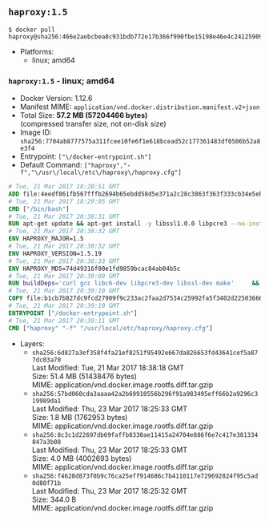 ## `haproxy:1.5`

```console
$ docker pull haproxy@sha256:466e2aebcbea8c931bdb772e17b366f990fbe15198e46e4c24125909303ba9d9
```

-	Platforms:
	-	linux; amd64

### `haproxy:1.5` - linux; amd64

-	Docker Version: 1.12.6
-	Manifest MIME: `application/vnd.docker.distribution.manifest.v2+json`
-	Total Size: **57.2 MB (57204466 bytes)**  
	(compressed transfer size, not on-disk size)
-	Image ID: `sha256:7704ab8777575a311fcee10fe6f1e618bcead52c177361483df0506b52a8e3f4`
-	Entrypoint: `["\/docker-entrypoint.sh"]`
-	Default Command: `["haproxy","-f","\/usr\/local\/etc\/haproxy\/haproxy.cfg"]`

```dockerfile
# Tue, 21 Mar 2017 18:28:51 GMT
ADD file:4eedf861fb567fffb2694b65ebdd58d5e371a2c28c3863f363f333cb34e5eb7b in / 
# Tue, 21 Mar 2017 18:29:05 GMT
CMD ["/bin/bash"]
# Tue, 21 Mar 2017 20:38:31 GMT
RUN apt-get update && apt-get install -y libssl1.0.0 libpcre3 --no-install-recommends && rm -rf /var/lib/apt/lists/*
# Tue, 21 Mar 2017 20:38:32 GMT
ENV HAPROXY_MAJOR=1.5
# Tue, 21 Mar 2017 20:38:32 GMT
ENV HAPROXY_VERSION=1.5.19
# Tue, 21 Mar 2017 20:38:33 GMT
ENV HAPROXY_MD5=74d49316f00e1fd9859bcac84ab04b5c
# Tue, 21 Mar 2017 20:39:09 GMT
RUN buildDeps='curl gcc libc6-dev libpcre3-dev libssl-dev make' 	&& set -x 	&& apt-get update && apt-get install -y $buildDeps --no-install-recommends && rm -rf /var/lib/apt/lists/* 	&& curl -SL "http://www.haproxy.org/download/${HAPROXY_MAJOR}/src/haproxy-${HAPROXY_VERSION}.tar.gz" -o haproxy.tar.gz 	&& echo "${HAPROXY_MD5}  haproxy.tar.gz" | md5sum -c 	&& mkdir -p /usr/src/haproxy 	&& tar -xzf haproxy.tar.gz -C /usr/src/haproxy --strip-components=1 	&& rm haproxy.tar.gz 	&& make -C /usr/src/haproxy 		TARGET=linux2628 		USE_PCRE=1 PCREDIR= 		USE_OPENSSL=1 		USE_ZLIB=1 		all 		install-bin 	&& mkdir -p /usr/local/etc/haproxy 	&& cp -R /usr/src/haproxy/examples/errorfiles /usr/local/etc/haproxy/errors 	&& rm -rf /usr/src/haproxy 	&& apt-get purge -y --auto-remove $buildDeps
# Tue, 21 Mar 2017 20:39:10 GMT
COPY file:b1cb7b827dc9fcd27909f9c233ac2faa2d7534c25992fa5f3402d22503666d6d in / 
# Tue, 21 Mar 2017 20:39:10 GMT
ENTRYPOINT ["/docker-entrypoint.sh"]
# Tue, 21 Mar 2017 20:39:11 GMT
CMD ["haproxy" "-f" "/usr/local/etc/haproxy/haproxy.cfg"]
```

-	Layers:
	-	`sha256:6d827a3ef358f4fa21ef8251f95492e667da826653fd43641cef5a877dc03a70`  
		Last Modified: Tue, 21 Mar 2017 18:38:18 GMT  
		Size: 51.4 MB (51438476 bytes)  
		MIME: application/vnd.docker.image.rootfs.diff.tar.gzip
	-	`sha256:57bd060cda3aaaa42a2b69910556b296f91a983495eff66b2a9296c319989da1`  
		Last Modified: Thu, 23 Mar 2017 18:25:33 GMT  
		Size: 1.8 MB (1762953 bytes)  
		MIME: application/vnd.docker.image.rootfs.diff.tar.gzip
	-	`sha256:8c3c1d22697db69faffb8330ae11415a24704e886f6e7c417e381334847a3b08`  
		Last Modified: Thu, 23 Mar 2017 18:25:33 GMT  
		Size: 4.0 MB (4002693 bytes)  
		MIME: application/vnd.docker.image.rootfs.diff.tar.gzip
	-	`sha256:f4628d873f0b9c76ca25eff914686c7b4110117e729692824f95c5ad0d88f71b`  
		Last Modified: Thu, 23 Mar 2017 18:25:32 GMT  
		Size: 344.0 B  
		MIME: application/vnd.docker.image.rootfs.diff.tar.gzip
